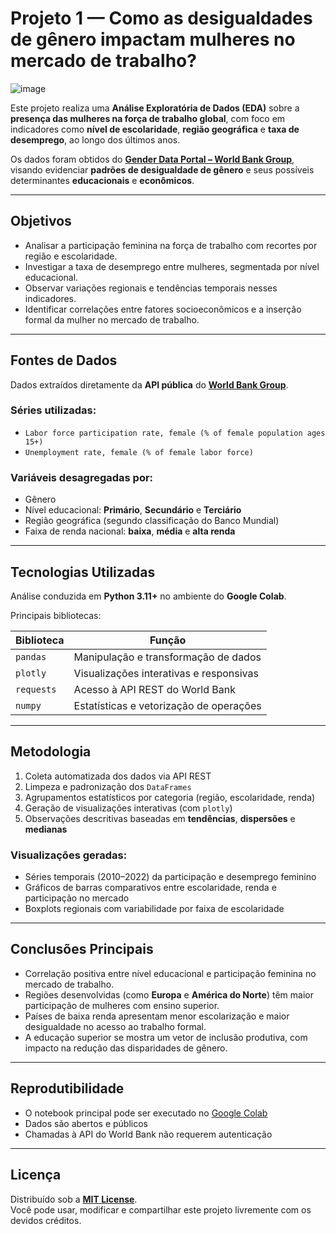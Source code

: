 # Projeto 1 — Como as desigualdades de gênero impactam mulheres no mercado de trabalho?

![image](https://github.com/user-attachments/assets/2d9d67d1-5e8e-402c-b07d-b103621b71c2)

Este projeto realiza uma **Análise Exploratória de Dados (EDA)** sobre a **presença das mulheres na força de trabalho global**, com foco em indicadores como **nível de escolaridade**, **região geográfica** e **taxa de desemprego**, ao longo dos últimos anos.

Os dados foram obtidos do [**Gender Data Portal – World Bank Group**](https://genderdata.worldbank.org/), visando evidenciar **padrões de desigualdade de gênero** e seus possíveis determinantes **educacionais** e **econômicos**.

---

## Objetivos

- Analisar a participação feminina na força de trabalho com recortes por região e escolaridade.  
- Investigar a taxa de desemprego entre mulheres, segmentada por nível educacional.  
- Observar variações regionais e tendências temporais nesses indicadores.  
- Identificar correlações entre fatores socioeconômicos e a inserção formal da mulher no mercado de trabalho.

---

## Fontes de Dados

Dados extraídos diretamente da **API pública** do [**World Bank Group**](https://data.worldbank.org/indicator).

### Séries utilizadas:
- `Labor force participation rate, female (% of female population ages 15+)`
- `Unemployment rate, female (% of female labor force)`

### Variáveis desagregadas por:
- Gênero  
- Nível educacional: **Primário**, **Secundário** e **Terciário**  
- Região geográfica (segundo classificação do Banco Mundial)  
- Faixa de renda nacional: **baixa**, **média** e **alta renda**

---

## Tecnologias Utilizadas

Análise conduzida em **Python 3.11+** no ambiente do **Google Colab**.

Principais bibliotecas:

| Biblioteca | Função |
|------------|--------|
| `pandas`   | Manipulação e transformação de dados |
| `plotly`   | Visualizações interativas e responsivas |
| `requests` | Acesso à API REST do World Bank |
| `numpy`    | Estatísticas e vetorização de operações |

---

## Metodologia

1. Coleta automatizada dos dados via API REST  
2. Limpeza e padronização dos `DataFrames`  
3. Agrupamentos estatísticos por categoria (região, escolaridade, renda)  
4. Geração de visualizações interativas (com `plotly`)  
5. Observações descritivas baseadas em **tendências**, **dispersões** e **medianas**

### Visualizações geradas:
- Séries temporais (2010–2022) da participação e desemprego feminino  
- Gráficos de barras comparativos entre escolaridade, renda e participação no mercado  
- Boxplots regionais com variabilidade por faixa de escolaridade

---

## Conclusões Principais

- Correlação positiva entre nível educacional e participação feminina no mercado de trabalho.  
- Regiões desenvolvidas (como **Europa** e **América do Norte**) têm maior participação de mulheres com ensino superior.  
- Países de baixa renda apresentam menor escolarização e maior desigualdade no acesso ao trabalho formal.  
- A educação superior se mostra um vetor de inclusão produtiva, com impacto na redução das disparidades de gênero.

---

## Reprodutibilidade

- O notebook principal pode ser executado no [Google Colab](https://colab.research.google.com/)  
- Dados são abertos e públicos  
- Chamadas à API do World Bank não requerem autenticação

---

## Licença

Distribuído sob a [**MIT License**](LICENSE).  
Você pode usar, modificar e compartilhar este projeto livremente com os devidos créditos.
